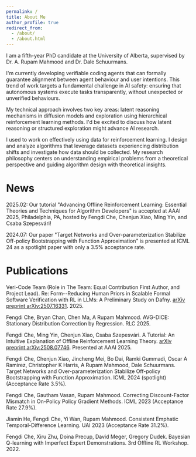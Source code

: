 ```yaml
---
permalink: /
title: About Me
author_profile: true
redirect_from: 
  - /about/
  - /about.html
---
```


I am a fifth-year PhD candidate at the University of Alberta, supervised by Dr. A. Rupam Mahmood and Dr. Dale Schuurmans. 

I'm currently developing verifiable coding agents that can formally guarantee alignment between agent behaviour and user intentions. This trend of work targets a fundamental challenge in AI safety: ensuring that autonomous systems execute tasks transparently, without unexpected or unverified behaviours.

My technical approach involves two key areas: latent reasoning mechanisms in diffusion models and exploration using hierarchical reinforcement learning methods. I'd be excited to discuss how latent reasoning or structured exploration might advance AI research.

I used to work on effectively using data for reinforcement learning. I design and analyze algorithms that leverage datasets experiencing distribution shifts and investigate how data should be collected. My research philosophy centers on understanding empirical problems from a theoretical perspective and guiding algorithm design with theoretical insights. 

News
======
2025.02: Our tutorial "Advancing Offline Reinforcement Learning: Essential Theories and Techniques for Algorithm Developers" is accepted at AAAI 2025, Philadelphia, PA, hosted by Fengdi Che, Chenjun Xiao, Ming Yin, and Csaba Szepesvári!

2024.07: Our paper "Target Networks and Over-parameterization Stabilize Off-policy Bootstrapping with Function Approximation" is presented at ICML 24 as a spotlight paper with only a 3.5% acceptance rate.

Publications
======
Veri-Code Team (Role in The Team: Equal Contribution First Author, and Project Lead). Re: Form--Reducing Human Priors in Scalable Formal Software Verification with RL in LLMs: A Preliminary Study on Dafny. [arXiv preprint arXiv:2507.16331](https://arxiv.org/abs/2507.16331v2). 2025.

Fengdi Che, Bryan Chan, Chen Ma, A Rupam Mahmood. AVG-DICE: Stationary Distribution Correction by Regression. RLC 2025.

Fengdi Che, Ming Yin, Chenjun Xiao, Csaba Szepesvári. A Tutorial: An Intuitive Explanation of Offline Reinforcement Learning Theory. [arXiv preprint arXiv:2508.07746](http://arxiv.org/abs/2508.07746). Presented at AAAI 2025.

Fengdi Che, Chenjun Xiao, Jincheng Mei, Bo Dai, Ramki Gummadi, Oscar A Ramirez, Christopher K Harris, A Rupam Mahmood, Dale Schuurmans. Target Networks and Over-parameterization Stabilize Off-policy Bootstrapping with Function Approximation. ICML 2024 (spotlight) (Acceptance Rate 3.5%).

Fengdi Che, Gautham Vasan, Rupam Mahmood. Correcting Discount-Factor Mismatch in On-Policy Policy Gradient Methods. ICML 2023 (Acceptance Rate 27.9%).

Jiamin He, Fengdi Che, Yi Wan, Rupam Mahmood. Consistent Emphatic Temporal-Difference Learning. UAI 2023 (Acceptance Rate 31.2%).

Fengdi Che, Xiru Zhu, Doina Precup, David Meger, Gregory Dudek. Bayesian Q-learning with Imperfect Expert Demonstrations. 3rd Offline RL Workshop. 2022.
